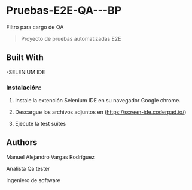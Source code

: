 <a name = "readme-top"><a/>

# Pruebas-E2E-QA---BP
Filtro  para cargo de QA

>Proyecto de pruebas automatizadas E2E

## Built With

-SELENIUM IDE


### Instalación:

1. Instale la extención Selenium IDE en su navegador Google chrome.

2. Descargue los archivos adjuntos en (https://screen-ide.coderpad.io/)

3. Ejecute la test suites

## Authors

Manuel Alejandro Vargas Rodríguez

Analista Qa tester 

Ingeniero de software 
